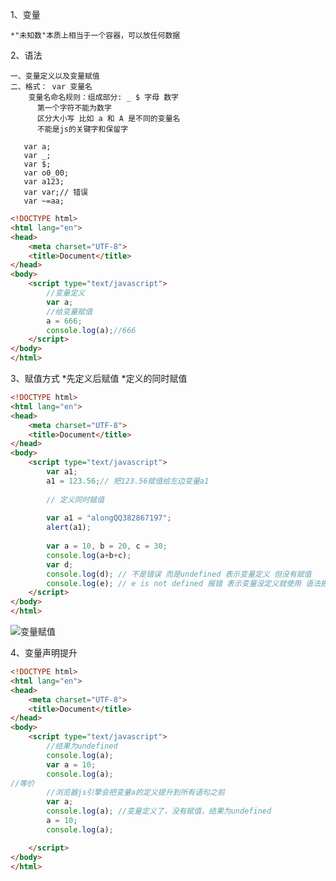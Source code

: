 1、变量

    *"未知数"本质上相当于一个容器，可以放任何数据
    
2、语法

    一、变量定义以及变量赋值
    二、格式： var 变量名
        变量名命名规则：组成部分: _ $ 字母 数字
	      第一个字符不能为数字 
	      区分大小写 比如 a 和 A 是不同的变量名
	      不能是js的关键字和保留字
	      
	   var a;
	   var _;
	   var $;
	   var o0_00;
	   var a123;
	   var var;// 错误
	   var ~=aa;  
	             
```html
<!DOCTYPE html>
<html lang="en">
<head>
	<meta charset="UTF-8">
	<title>Document</title>
</head>
<body>
	<script type="text/javascript">
		//变量定义
		var a;
		//给变量赋值
		a = 666;
		console.log(a);//666
	</script>
</body>
</html>
```

3、赋值方式
        *先定义后赋值
        *定义的同时赋值
        
```html
<!DOCTYPE html>
<html lang="en">
<head>
	<meta charset="UTF-8">
	<title>Document</title>
</head>
<body>
	<script type="text/javascript">
		var a1;
	    a1 = 123.56;// 把123.56赋值给左边变量a1
	  
	    // 定义同时赋值
	  
	    var a1 = "alongQQ382867197";
	    alert(a1);
	    
	    var a = 10, b = 20, c = 30;
	    console.log(a+b+c);
	    var d;
	    console.log(d); // 不是错误 而是undefined 表示变量定义 但没有赋值
	    console.log(e); // e is not defined 报错 表示变量没定义就使用 语法报错
	</script>
</body>
</html>
```
![变量赋值](../picture/JS02.png)

4、变量声明提升

```html
<!DOCTYPE html>
<html lang="en">
<head>
	<meta charset="UTF-8">
	<title>Document</title>
</head>
<body>
	<script type="text/javascript">
		//结果为undefined
		console.log(a);
		var a = 10;
		console.log(a);
//等价
		//浏览器js引擎会把变量a的定义提升到所有语句之前
		var a;
		console.log(a); //变量定义了，没有赋值，结果为undefined
		a = 10;
		console.log(a);

	</script>
</body>
</html>
```
    